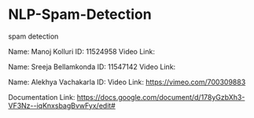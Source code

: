 # NLP-Spam-Detection
spam detection

Name: Manoj Kolluri
ID: 11524958
Video Link: 

Name: Sreeja Bellamkonda
ID: 11547142
Video Link:

Name: Alekhya Vachakarla
ID: 
Video Link: https://vimeo.com/700309883

Documentation Link:
https://docs.google.com/document/d/178yGzbXh3-VF3Nz--iqKnxsbagBvwFyx/edit#
